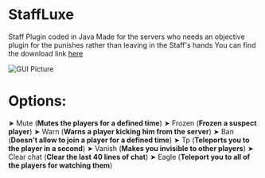 # StaffLuxe
 Staff Plugin coded in Java
 Made for the servers who needs an objective plugin for the punishes rather than leaving in the Staff's hands
 You can find the download link [here](https://www.spigotmc.org/resources/staffluxe.83388/)

![GUI Picture](https://github.com/masonrapa/StaffLuxe/blob/master/gui.PNG?raw=true)

# Options:
 ➤ Mute (__Mutes the players for a defined time__)
 ➤ Frozen (__Frozen a suspect player__)
 ➤ Warn (__Warns a player kicking him from the server__)
 ➤ Ban (__Doesn't allow to join a player for a defined time__)
 ➤ Tp (__Teleports you to the player in a second__)
 ➤ Vanish (__Makes you invisible to other players__)
 ➤ Clear chat (__Clear the last 40 lines of chat__)
 ➤ Eagle (__Teleport you to all of the players for watching them__)
